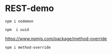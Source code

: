 # REST-demo


```
npm i nodemon
```
```
npm  i uuid
```
https://www.npmjs.com/package/method-override
```
npm i method-override
```
